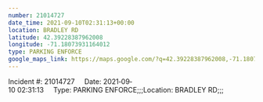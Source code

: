 ```yaml
---
number: 21014727
date_time: 2021-09-10T02:31:13+00:00
location: BRADLEY RD
latitude: 42.39228387962008
longitude: -71.18073931164012
type: PARKING ENFORCE
google_maps_link: https://maps.google.com/?q=42.39228387962008,-71.18073931164012
---
```


Incident #: 21014727     Date: 2021‐09‐10 02:31:13     Type: PARKING ENFORCE;;;Location: BRADLEY RD;;;
